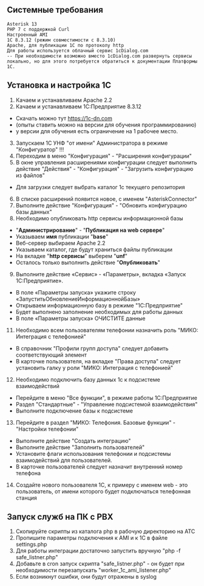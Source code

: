 ## Системные требования
```
Asterisk 13
PHP 7 с поддержкой Curl
Настроенный AMI
1C 8.3.12 (режим совместимости с 8.3.10)
Apache, для публикации 1С по протоколу http
Для работы используется облачный сервис 1cDialog.com
-- При необходимости возможно вместо 1cDialog.com развернуть сервисы локально, но для этого потребуется обратиться к документации Платформы 1С. 

```

## Установка и настройка 1С

1. Качаем и устанавливаем Apache 2.2
2. Качаем и устанавливаем 1С:Предприятие 8.3.12
  * Скачать можно тут https://1c-dn.com
  * (опыты ставить можно на версии для обучения программированию)
  * у версии для обучения есть ограничение на 1 рабочее место. 
3. Запускаем 1С УНФ "от имени" Администратора  в режиме "Конфигуратор" !!!
4. Переходим в меню "Конфигурация" - "Расширения конфигурации"
5. В окне управления расширениями конфигурации следует выполнить действие "Действия" - "Конфигурация" - "Загрузить конфигурацию из файлов"
  * Для загрузки следует выбрать каталог 1c текущего репозитория
6. В списке расширений появится новое, с именем "AsteriskConnector"
7. Выполните действие "Конфигурация" - "Обновить конфигурацию базы данных"
8. Необходимо опубликовать http сервисы информационной базы
  * "**Администрирование**" - "**Публикация на web сервере**"
  * Указываем **имя** публикации "**base**"
  * Веб-сервер выбираем Apache 2.2
  * Указываем каталог, где будут храниться файлы публикации 
  * На вкладке "**http сервисы**" выберем "**unf**"
  * Осталось только выполнить действие "**Опубликовать**"
9. Выполните действие «Сервис» - «Параметры», вкладка «Запуск 1С:Предприятие». 
  * В поле «Параметры запуска» укажите строку «ЗапуститьОбновлениеИнформационнойБазы»  
  * Открываем информационную базу в режиме "1C:Предприятие"
  * Будет выполнено заполнение необходимых для работы данных
  * В поле «Параметры запуска» ОЧИСТИТЕ данные
11. Необходимо всем пользователям телефонии назначить роль "МИКО: Интеграция с телефонией"
  * В справочник "Профили групп доступа" следует добавить соответствующий элемент
  * В карточке пользователя, на вкладке "Права доступа" следует установить галку у роли "МИКО: Интеграция с телефонией"
12. Необходимо подключить базу данных 1с к подсистеме взаимодействий
  * Перейдите в меню "Все функции", в режиме работы 1С:Предприятие  
  * Раздел "Стандартные" - "Управление подсистемой взаимодействия"
  * Выполните подключение базы к подсистеме
13. Перейдите в раздел "МИКО: Телефония. Базовые функции" - "Настройки телефонии"
  * Выполните действие "Создать интеграцию"
  * Выполните действие "Заполнить пользователей"
  * Установите флаги использования телефонии и подсистемы взаимодействий для пользователей. 
  * В карточке пользователей следует назначит внутренний номер телефона
14. Создайте нового пользователя 1С, к примеру с именем web - это пользователь, от имени которого будет подключаться телефонная станция  
  
## Запуск служб на ПК с PBX
1. Скопируйте скрипты из каталога php в рабочую директорию на АТС
2. Пропишите параметры подключения к AMI и к 1С в файле settings.php
3. Для работы интеграции достаточно запустить вручную "php -f safe_listner.php"
4. Добавьте в cron запуск скрипта "safe_listner.php" - он будет при необходимости перезапускать "worker_1c_ami_listener.php"  
5. Если возникнут ошибки, они будут отражены в syslog